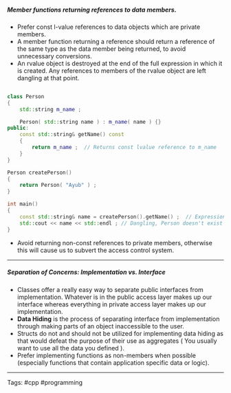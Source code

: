 ##### Member functions returning references to data members.
- Prefer const l-value references to data objects which are private members. 
- A member function returning a reference should return a reference of the same type as the data member being returned, to avoid unnecessary conversions.
- An rvalue object is destroyed at the end of the full expression in which it is created. Any references to members of the rvalue object are left dangling at that point.
```cpp

class Person
{
	std::string m_name ; 

	Person( std::string name ) : m_name( name ) {} 
public:
	const std::string& getName() const
	{
		return m_name ;  // Returns const lvalue reference to m_name
	}
}

Person createPerson()
{
	return Person( "Ayub" ) ; 
}

int main()
{
	const std::string& name = createPerson().getName() ;  // Expression 
	std::cout << name << std::endl ; // Dangling, Person doesn't exist
}
```

- Avoid returning non-const references to private members, otherwise this will cause us to subvert the access control system. 
---
##### Separation of Concerns: Implementation vs. Interface
- Classes offer a really easy way to separate public interfaces from implementation. Whatever is in the public access layer makes up our interface whereas everything in private access layer makes up our implementation. 
- **Data Hiding** is the process of separating interface from implementation through making parts of an object inaccessible to the user. 
- Structs do not and should not be utilized for implementing data hiding as that would defeat the purpose of their use as aggregates ( You usually want to use all the data you defined ). 
- Prefer implementing functions as non-members when possible (especially functions that contain application specific data or logic).
___
Tags: #cpp #programming